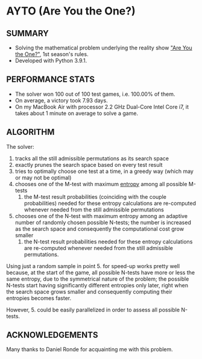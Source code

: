 # AYTO (Are You the One?)

SUMMARY
-------
- Solving the mathematical problem underlying the reality show ["Are You the One?"](https://en.wikipedia.org/wiki/Are_You_the_One%3F), 1st season's rules. 
- Developed with Python 3.9.1.

PERFORMANCE STATS
-----------------
- The solver won 100 out of 100 test games, i.e. 100.00% of them. 
- On average, a victory took 7.93 days.
- On my MacBook Air with processor 2.2 GHz Dual-Core Intel Core i7, it takes about 1 minute on average to solve a game.

ALGORITHM
---------
The solver:
1. tracks all the still admissible permutations as its search space
2. exactly prunes the search space based on every test result
3. tries to optimally choose one test at a time, in a greedy way (which may or may not be optimal)
4. chooses one of the M-test with maximum [entropy](https://en.wikipedia.org/wiki/Entropy_(information_theory)) among all possible M-tests
    1. the M-test result probabilities (coinciding with the couple probabilities) needed for these entropy calculations are re-computed whenever needed from the still admissible permutations
5. chooses one of the N-test with maximum entropy among an adaptive number of randomly chosen possible N-tests; the number is increased as the search space and consequently the computational cost grow smaller
    1. the N-test result probabilities needed for these entropy calculations are re-computed whenever needed from the still admissible permutations.

Using just a random sample in point 5. for speed-up works pretty well because, at the start of the game, all possible N-tests have more or less the same entropy, due to the symmetrical nature of the problem; the possible N-tests start having significantly different entropies only later, right when the search space grows smaller and consequently computing their entropies becomes faster.

However, 5. could be easily parallelized in order to assess all possible N-tests.

ACKNOWLEDGEMENTS
----------------
Many thanks to Daniel Ronde for acquainting me with this problem.
